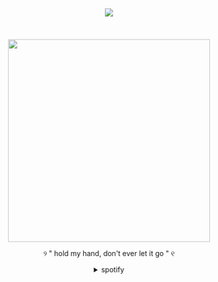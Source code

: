 
<br> <p align="center">![](https://komarev.com/ghpvc/?username=Litanchovy&label=✦&color=000000)</p>
<br>
<p align="center">
      <img height=400 src="https://files.catbox.moe/xa05il.png">
    </p>
          
<p align="center">
      ୨  " hold my hand, don't ever let it go "  ୧
      

<br>
<div align="center">
<details>
<summary>spotify</summary>


[![spotify-github-profile](https://spotify-github-profile.kittinanx.com/api/view?uid=31rgvgg5dbtf4bjseamyqpvh3idm&cover_image=true&theme=default&show_offline=true&background_color=121212&interchange=false&bar_color=787967)](https://github.com/kittinan/spotify-github-profile)
<br>
